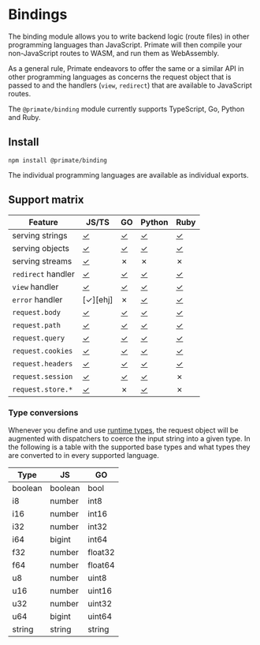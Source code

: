 # Bindings

The binding module allows you to write backend logic (route files) in other
programming languages than JavaScript. Primate will then compile your 
non-JavaScript routes to WASM, and run them as WebAssembly.

As a general rule, Primate endeavors to offer the same or a similar API in other
programming languages as concerns the request object that is passed to and
the handlers (`view`, `redirect`) that are available to JavaScript routes.

The `@primate/binding` module currently supports TypeScript, Go, Python and
Ruby.

## Install

`npm install @primate/binding`

The individual programming languages are available as individual exports.

## Support matrix

|Feature           |JS/TS   |GO      |Python  |Ruby    |
|------------------|--------|--------|--------|--------|
|serving strings   |[✓][stj]|[✓][stg]|[✓][stp]|[✓][str]|
|serving objects   |[✓][obj]|[✓][obg]|[✓][obp]|[✓][obr]|
|serving streams   |[✓][srj]|✗       |✗       |✗       |
|`redirect` handler|[✓][rhj]|[✓][rhg]|[✓][rhp]|[✓][rhr]|
|`view` handler    |[✓][vhj]|[✓][vhg]|[✓][vhp]|[✓][vhr]|
|`error` handler   |[✓][ehj]|✗       |[✓][ehp]|[✓][ehr]|
|`request.body`    |[✓][rbj]|[✓][rbg]|[✓][rbp]|[✓][rbr]|
|`request.path`    |[✓][rpj]|[✓][rpg]|[✓][rpp]|[✓][rpr]|
|`request.query`   |[✓][rqj]|[✓][rpg]|[✓][rpp]|[✓][rpr]|
|`request.cookies` |[✓][rcj]|[✓][rpg]|[✓][rpp]|[✓][rpr]|
|`request.headers` |[✓][rhj]|[✓][rpg]|[✓][rpp]|[✓][rpr]|
|`request.session` |[✓][rsj]|[✓][rsg]|[✓][rsp]|✗       |
|`request.store.*` |[✓][rtj]|✗       |[✓][rtp]|✗       |

[stj]: /guide/responses#plain-text
[obj]: /guide/responses#json
[srj]: /guide/responses#stream
[rhj]: /guide/responses#redirect
[vhj]: /guide/responses#view
[rbj]: /guide/routes#body
[rpj]: /guide/routes#path
[rqj]: /guide/routes#query
[rcj]: /guide/routes#cookies
[rhj]: /guide/routes#headers
[rsj]: /modules/session/use
[rtj]: /modules/store

[stg]: /modules/go#plain-text
[obg]: /modules/go#json
[rhg]: /modules/go#redirect
[vhg]: /modules/go#view
[rbg]: /modules/go#body
[rpg]: /modules/go#path-query-cookies-headers
[rsg]: /modules/go#session

[stp]: /modules/python#plain-text
[obp]: /modules/python#json
[rhp]: /modules/python#redirect
[ehp]: /modules/python#error
[vhp]: /modules/python#view
[rbp]: /modules/python#body
[rpp]: /modules/python#path-query-cookies-headers
[rsp]: /modules/python#session
[rtp]: /modules/python#store

[str]: /modules/ruby#plain-text
[obr]: /modules/ruby#json
[rhr]: /modules/ruby#redirect
[ehr]: /modules/ruby#error
[vhr]: /modules/ruby#view
[rbr]: /modules/ruby#body
[rpr]: /modules/ruby#path-query-cookies-headers

### Type conversions

Whenever you define and use [runtime types], the request object will be
augmented with dispatchers to coerce the input string into a given type. In the
following is a table with the supported base types and what types they are
converted to in every supported language.

|Type   |JS     |GO     |
|-------|-------|-------|
|boolean|boolean|bool   |
|i8     |number |int8   |
|i16    |number |int16  |
|i32    |number |int32  |
|i64    |bigint |int64  |
|f32    |number |float32|
|f64    |number |float64|
|u8     |number |uint8  |
|u16    |number |uint16 |
|u32    |number |uint32 |
|u64    |bigint |uint64 |
|string |string |string |

[runtime types]: /guide/types
